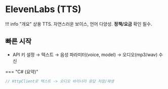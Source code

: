 # ElevenLabs (TTS)

!!! info "개요"
    상용 TTS. 자연스러운 보이스, 언어 다양성. **정책/요금** 확인 필수.

## 빠른 시작
- API 키 설정 → 텍스트 → 음성 파라미터(voice, model) → 오디오(mp3/wav) 수신

=== "C# (요약)"
```csharp
// HttpClient로 텍스트 -> 오디오 바이너리 응답 저장/재생
